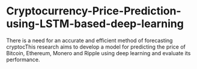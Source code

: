 # Cryptocurrency-Price-Prediction-using-LSTM-based-deep-learning
There is a need for an accurate and efficient method of forecasting cryptocThis research aims to develop a model for predicting the price of Bitcoin, Ethereum, Monero and Ripple using deep learning and evaluate its performance. 
